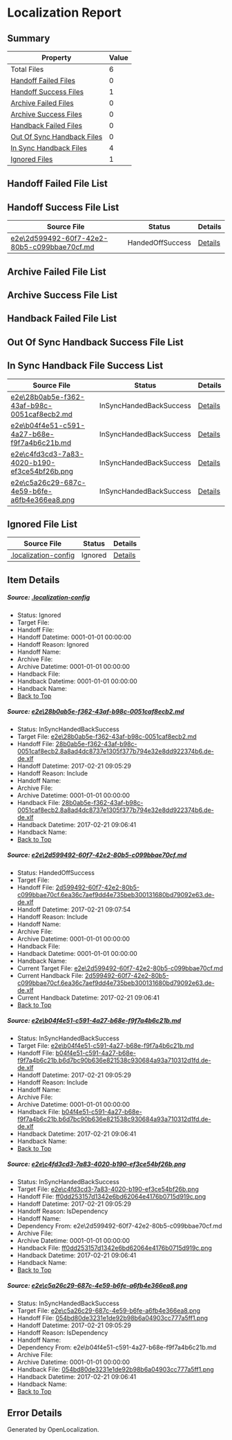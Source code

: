# <a name='report-top'></a> Localization Report

## Summary
 Property | Value 
 -------- | ----- 
 Total Files | 6
[ Handoff Failed Files ](#handoff-failed-list)| 0
[ Handoff Success Files ](#handoff-success-list)| 1
[ Archive Failed Files ](#archive-failed-list)| 0
[ Archive Success Files ](#archive-success-list)| 0
[ Handback Failed Files ](#handback-failed-list)| 0
[ Out Of Sync Handback Files ](#outofsync-handback-success-list)| 0
[ In Sync Handback Files ](#insync-handback-success-list)| 4
[ Ignored Files ](#ignored-list)| 1

## <a name='handoff-failed-list'></a> Handoff Failed File List

## <a name='handoff-success-list'></a> Handoff Success File List
 Source File | Status | Details 
 ----------- | ------ | ------- 
 [e2e\2d599492-60f7-42e2-80b5-c099bbae70cf.md](https://github.com/OpenLocalizationTestOrg/ol-test4/blob/aa6a0d5559d764fe2e1f54e61a92466fd9f8f4da/e2e/2d599492-60f7-42e2-80b5-c099bbae70cf.md) | HandedOffSuccess | [Details](#f6ef8b934a0288ff9be746a8bf32c0abc4be5ed22)

## <a name='archive-failed-list'></a> Archive Failed File List

## <a name='archive-success-list'></a> Archive Success File List

## <a name='handback-failed-list'></a> Handback Failed File List

## <a name='outofsync-handback-success-list'></a> Out Of Sync Handback Success File List

## <a name='insync-handback-success-list'></a> In Sync Handback File Success List
 Source File | Status | Details 
 ----------- | ------ | ------- 
 [e2e\28b0ab5e-f362-43af-b98c-0051caf8ecb2.md](https://github.com/OpenLocalizationTestOrg/ol-test4/blob/1a3e6519bad7a5efd0d7108e803c2ef6c3d86efe/e2e/28b0ab5e-f362-43af-b98c-0051caf8ecb2.md) | InSyncHandedBackSuccess | [Details](#b752dc4b4c8e522b9c23c81f4398480634cb6ac21)
 [e2e\b04f4e51-c591-4a27-b68e-f9f7a4b6c21b.md](https://github.com/OpenLocalizationTestOrg/ol-test4/blob/1a3e6519bad7a5efd0d7108e803c2ef6c3d86efe/e2e/b04f4e51-c591-4a27-b68e-f9f7a4b6c21b.md) | InSyncHandedBackSuccess | [Details](#13793097bc9c3b25e340492a0cfe5afbec8866f03)
 [e2e\c4fd3cd3-7a83-4020-b190-ef3ce54bf26b.png](https://github.com/OpenLocalizationTestOrg/ol-test4/blob/1a3e6519bad7a5efd0d7108e803c2ef6c3d86efe/e2e/c4fd3cd3-7a83-4020-b190-ef3ce54bf26b.png) | InSyncHandedBackSuccess | [Details](#ff0dd253157d1342e6bd62064e4176b0715d919c4)
 [e2e\c5a26c29-687c-4e59-b6fe-a6fb4e366ea8.png](https://github.com/OpenLocalizationTestOrg/ol-test4/blob/1a3e6519bad7a5efd0d7108e803c2ef6c3d86efe/e2e/c5a26c29-687c-4e59-b6fe-a6fb4e366ea8.png) | InSyncHandedBackSuccess | [Details](#054bd80de3231e1de92b98b6a04903cc777a5ff15)

## <a name='ignored-list'></a> Ignored File List
 Source File | Status | Details 
 ----------- | ------ | ------- 
 [.localization-config](https://github.com/OpenLocalizationTestOrg/ol-test4/blob/aa6a0d5559d764fe2e1f54e61a92466fd9f8f4da/.localization-config) | Ignored | [Details](#cb0632cf59c1387fc1742bfb9fa3c47f87e2e5c90)

## Item Details
##### <a name='cb0632cf59c1387fc1742bfb9fa3c47f87e2e5c90'></a> Source: [.localization-config](https://github.com/OpenLocalizationTestOrg/ol-test4/blob/aa6a0d5559d764fe2e1f54e61a92466fd9f8f4da/.localization-config)
* Status: Ignored
* Target File: 
* Handoff File: 
* Handoff Datetime: 0001-01-01 00:00:00
* Handoff Reason: Ignored
* Handoff Name: 
* Archive File: 
* Archive Datetime: 0001-01-01 00:00:00
* Handback File: 
* Handback Datetime: 0001-01-01 00:00:00
* Handback Name: 
* [Back to Top](#report-top)

##### <a name='b752dc4b4c8e522b9c23c81f4398480634cb6ac21'></a> Source: [e2e\28b0ab5e-f362-43af-b98c-0051caf8ecb2.md](https://github.com/OpenLocalizationTestOrg/ol-test4/blob/1a3e6519bad7a5efd0d7108e803c2ef6c3d86efe/e2e/28b0ab5e-f362-43af-b98c-0051caf8ecb2.md)
* Status: InSyncHandedBackSuccess
* Target File: [e2e\28b0ab5e-f362-43af-b98c-0051caf8ecb2.md](https://github.com/OpenLocalizationTestOrg/ol-test4-dede/blob/671828b52552e2b0dda6897fac831b788952a352/e2e/28b0ab5e-f362-43af-b98c-0051caf8ecb2.md)
* Handoff File: [28b0ab5e-f362-43af-b98c-0051caf8ecb2.8a8ad4dc8737e1305f377b794e32e8dd922374b6.de-de.xlf](https://github.com/OpenLocalizationTestOrg/ol-test4-handoff/blob/75b7c63ff5a99412996de9216e9cc77e5d714088/ol-handoff/OpenLocalizationTestOrg/ol-test4-dede/xinjiang/ht/28b0ab5e-f362-43af-b98c-0051caf8ecb2.8a8ad4dc8737e1305f377b794e32e8dd922374b6.de-de.xlf)
* Handoff Datetime: 2017-02-21 09:05:29
* Handoff Reason: Include
* Handoff Name: 
* Archive File: 
* Archive Datetime: 0001-01-01 00:00:00
* Handback File: [28b0ab5e-f362-43af-b98c-0051caf8ecb2.8a8ad4dc8737e1305f377b794e32e8dd922374b6.de-de.xlf](https://github.com/OpenLocalizationTestOrg/ol-test4-handback/blob/2a81d3ff00b57ac2d9fa02499c36b5c109314ccc/ol-handback/OpenLocalizationTestOrg/ol-test4-dede/xinjiang/ht/28b0ab5e-f362-43af-b98c-0051caf8ecb2.8a8ad4dc8737e1305f377b794e32e8dd922374b6.de-de.xlf)
* Handback Datetime: 2017-02-21 09:06:41
* Handback Name: 
* [Back to Top](#report-top)

##### <a name='f6ef8b934a0288ff9be746a8bf32c0abc4be5ed22'></a> Source: [e2e\2d599492-60f7-42e2-80b5-c099bbae70cf.md](https://github.com/OpenLocalizationTestOrg/ol-test4/blob/aa6a0d5559d764fe2e1f54e61a92466fd9f8f4da/e2e/2d599492-60f7-42e2-80b5-c099bbae70cf.md)
* Status: HandedOffSuccess
* Target File: 
* Handoff File: [2d599492-60f7-42e2-80b5-c099bbae70cf.6ea36c7aef9dd4e735beb300131680bd79092e63.de-de.xlf](https://github.com/OpenLocalizationTestOrg/ol-test4-handoff/blob/3bf5241b7e5594af8732cfd481e7115d99ab3d42/ol-handoff/OpenLocalizationTestOrg/ol-test4-dede/xinjiang/ht/2d599492-60f7-42e2-80b5-c099bbae70cf.6ea36c7aef9dd4e735beb300131680bd79092e63.de-de.xlf)
* Handoff Datetime: 2017-02-21 09:07:54
* Handoff Reason: Include
* Handoff Name: 
* Archive File: 
* Archive Datetime: 0001-01-01 00:00:00
* Handback File: 
* Handback Datetime: 0001-01-01 00:00:00
* Handback Name: 
* Current Target File: [e2e\2d599492-60f7-42e2-80b5-c099bbae70cf.md](https://github.com/OpenLocalizationTestOrg/ol-test4-dede/blob/671828b52552e2b0dda6897fac831b788952a352/e2e/2d599492-60f7-42e2-80b5-c099bbae70cf.md)
* Current Handback File: [2d599492-60f7-42e2-80b5-c099bbae70cf.6ea36c7aef9dd4e735beb300131680bd79092e63.de-de.xlf](https://github.com/OpenLocalizationTestOrg/ol-test4-handback/blob/2a81d3ff00b57ac2d9fa02499c36b5c109314ccc/ol-handback/OpenLocalizationTestOrg/ol-test4-dede/xinjiang/ht/2d599492-60f7-42e2-80b5-c099bbae70cf.6ea36c7aef9dd4e735beb300131680bd79092e63.de-de.xlf)
* Current Handback Datetime: 2017-02-21 09:06:41
* [Back to Top](#report-top)

##### <a name='13793097bc9c3b25e340492a0cfe5afbec8866f03'></a> Source: [e2e\b04f4e51-c591-4a27-b68e-f9f7a4b6c21b.md](https://github.com/OpenLocalizationTestOrg/ol-test4/blob/1a3e6519bad7a5efd0d7108e803c2ef6c3d86efe/e2e/b04f4e51-c591-4a27-b68e-f9f7a4b6c21b.md)
* Status: InSyncHandedBackSuccess
* Target File: [e2e\b04f4e51-c591-4a27-b68e-f9f7a4b6c21b.md](https://github.com/OpenLocalizationTestOrg/ol-test4-dede/blob/671828b52552e2b0dda6897fac831b788952a352/e2e/b04f4e51-c591-4a27-b68e-f9f7a4b6c21b.md)
* Handoff File: [b04f4e51-c591-4a27-b68e-f9f7a4b6c21b.b6d7bc90b636e821538c930684a93a710312d1fd.de-de.xlf](https://github.com/OpenLocalizationTestOrg/ol-test4-handoff/blob/75b7c63ff5a99412996de9216e9cc77e5d714088/ol-handoff/OpenLocalizationTestOrg/ol-test4-dede/xinjiang/ht/b04f4e51-c591-4a27-b68e-f9f7a4b6c21b.b6d7bc90b636e821538c930684a93a710312d1fd.de-de.xlf)
* Handoff Datetime: 2017-02-21 09:05:29
* Handoff Reason: Include
* Handoff Name: 
* Archive File: 
* Archive Datetime: 0001-01-01 00:00:00
* Handback File: [b04f4e51-c591-4a27-b68e-f9f7a4b6c21b.b6d7bc90b636e821538c930684a93a710312d1fd.de-de.xlf](https://github.com/OpenLocalizationTestOrg/ol-test4-handback/blob/2a81d3ff00b57ac2d9fa02499c36b5c109314ccc/ol-handback/OpenLocalizationTestOrg/ol-test4-dede/xinjiang/ht/b04f4e51-c591-4a27-b68e-f9f7a4b6c21b.b6d7bc90b636e821538c930684a93a710312d1fd.de-de.xlf)
* Handback Datetime: 2017-02-21 09:06:41
* Handback Name: 
* [Back to Top](#report-top)

##### <a name='ff0dd253157d1342e6bd62064e4176b0715d919c4'></a> Source: [e2e\c4fd3cd3-7a83-4020-b190-ef3ce54bf26b.png](https://github.com/OpenLocalizationTestOrg/ol-test4/blob/1a3e6519bad7a5efd0d7108e803c2ef6c3d86efe/e2e/c4fd3cd3-7a83-4020-b190-ef3ce54bf26b.png)
* Status: InSyncHandedBackSuccess
* Target File: [e2e\c4fd3cd3-7a83-4020-b190-ef3ce54bf26b.png](https://github.com/OpenLocalizationTestOrg/ol-test4-dede/blob/671828b52552e2b0dda6897fac831b788952a352/e2e/c4fd3cd3-7a83-4020-b190-ef3ce54bf26b.png)
* Handoff File: [ff0dd253157d1342e6bd62064e4176b0715d919c.png](https://github.com/OpenLocalizationTestOrg/ol-test4-handoff/blob/75b7c63ff5a99412996de9216e9cc77e5d714088/ol-handoff/OpenLocalizationTestOrg/ol-test4-dede/xinjiang/ht/ff0dd253157d1342e6bd62064e4176b0715d919c.png)
* Handoff Datetime: 2017-02-21 09:05:29
* Handoff Reason: IsDependency
* Handoff Name: 
* Dependency From: e2e\2d599492-60f7-42e2-80b5-c099bbae70cf.md
* Archive File: 
* Archive Datetime: 0001-01-01 00:00:00
* Handback File: [ff0dd253157d1342e6bd62064e4176b0715d919c.png](https://github.com/OpenLocalizationTestOrg/ol-test4-handback/blob/2a81d3ff00b57ac2d9fa02499c36b5c109314ccc/ol-handback/OpenLocalizationTestOrg/ol-test4-dede/xinjiang/ht/ff0dd253157d1342e6bd62064e4176b0715d919c.png)
* Handback Datetime: 2017-02-21 09:06:41
* Handback Name: 
* [Back to Top](#report-top)

##### <a name='054bd80de3231e1de92b98b6a04903cc777a5ff15'></a> Source: [e2e\c5a26c29-687c-4e59-b6fe-a6fb4e366ea8.png](https://github.com/OpenLocalizationTestOrg/ol-test4/blob/1a3e6519bad7a5efd0d7108e803c2ef6c3d86efe/e2e/c5a26c29-687c-4e59-b6fe-a6fb4e366ea8.png)
* Status: InSyncHandedBackSuccess
* Target File: [e2e\c5a26c29-687c-4e59-b6fe-a6fb4e366ea8.png](https://github.com/OpenLocalizationTestOrg/ol-test4-dede/blob/671828b52552e2b0dda6897fac831b788952a352/e2e/c5a26c29-687c-4e59-b6fe-a6fb4e366ea8.png)
* Handoff File: [054bd80de3231e1de92b98b6a04903cc777a5ff1.png](https://github.com/OpenLocalizationTestOrg/ol-test4-handoff/blob/75b7c63ff5a99412996de9216e9cc77e5d714088/ol-handoff/OpenLocalizationTestOrg/ol-test4-dede/xinjiang/ht/054bd80de3231e1de92b98b6a04903cc777a5ff1.png)
* Handoff Datetime: 2017-02-21 09:05:29
* Handoff Reason: IsDependency
* Handoff Name: 
* Dependency From: e2e\b04f4e51-c591-4a27-b68e-f9f7a4b6c21b.md
* Archive File: 
* Archive Datetime: 0001-01-01 00:00:00
* Handback File: [054bd80de3231e1de92b98b6a04903cc777a5ff1.png](https://github.com/OpenLocalizationTestOrg/ol-test4-handback/blob/2a81d3ff00b57ac2d9fa02499c36b5c109314ccc/ol-handback/OpenLocalizationTestOrg/ol-test4-dede/xinjiang/ht/054bd80de3231e1de92b98b6a04903cc777a5ff1.png)
* Handback Datetime: 2017-02-21 09:06:41
* Handback Name: 
* [Back to Top](#report-top)


## Error Details

Generated by OpenLocalization.
